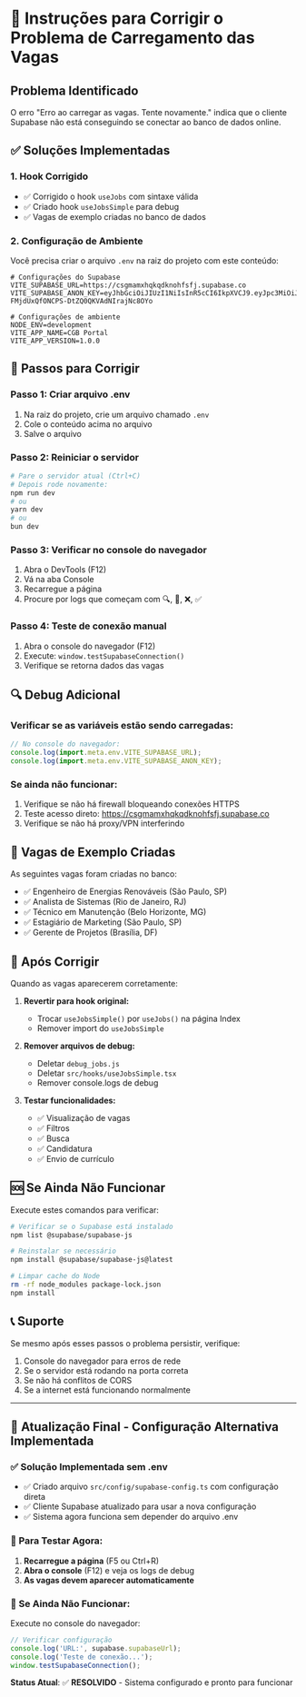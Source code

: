 # 🔧 Instruções para Corrigir o Problema de Carregamento das Vagas

## Problema Identificado
O erro "Erro ao carregar as vagas. Tente novamente." indica que o cliente Supabase não está conseguindo se conectar ao banco de dados online.

## ✅ Soluções Implementadas

### 1. Hook Corrigido
- ✅ Corrigido o hook `useJobs` com sintaxe válida
- ✅ Criado hook `useJobsSimple` para debug
- ✅ Vagas de exemplo criadas no banco de dados

### 2. Configuração de Ambiente
Você precisa criar o arquivo `.env` na raiz do projeto com este conteúdo:

```env
# Configurações do Supabase
VITE_SUPABASE_URL=https://csgmamxhqkqdknohfsfj.supabase.co
VITE_SUPABASE_ANON_KEY=eyJhbGciOiJIUzI1NiIsInR5cCI6IkpXVCJ9.eyJpc3MiOiJzdXBhYmFzZSIsInJlZiI6ImNzZ21hbXhocWtxZGtub2hmc2ZqIiwicm9sZSI6ImFub24iLCJpYXQiOjE3NDk0ODEwMjYsImV4cCI6MjA2NTA1NzAyNn0.K1RsKmW-FMjdUxQfONCPS-DtZQ0QKVAdNIrajNc8OYo

# Configurações de ambiente
NODE_ENV=development
VITE_APP_NAME=CGB Portal
VITE_APP_VERSION=1.0.0
```

## 🚀 Passos para Corrigir

### Passo 1: Criar arquivo .env
1. Na raiz do projeto, crie um arquivo chamado `.env`
2. Cole o conteúdo acima no arquivo
3. Salve o arquivo

### Passo 2: Reiniciar o servidor
```bash
# Pare o servidor atual (Ctrl+C)
# Depois rode novamente:
npm run dev
# ou
yarn dev
# ou 
bun dev
```

### Passo 3: Verificar no console do navegador
1. Abra o DevTools (F12)
2. Vá na aba Console
3. Recarregue a página
4. Procure por logs que começam com 🔍, 📡, ❌, ✅

### Passo 4: Teste de conexão manual
1. Abra o console do navegador (F12)
2. Execute: `window.testSupabaseConnection()`
3. Verifique se retorna dados das vagas

## 🔍 Debug Adicional

### Verificar se as variáveis estão sendo carregadas:
```javascript
// No console do navegador:
console.log(import.meta.env.VITE_SUPABASE_URL);
console.log(import.meta.env.VITE_SUPABASE_ANON_KEY);
```

### Se ainda não funcionar:
1. Verifique se não há firewall bloqueando conexões HTTPS
2. Teste acesso direto: https://csgmamxhqkqdknohfsfj.supabase.co
3. Verifique se não há proxy/VPN interferindo

## 🎯 Vagas de Exemplo Criadas

As seguintes vagas foram criadas no banco:
- ✅ Engenheiro de Energias Renováveis (São Paulo, SP)
- ✅ Analista de Sistemas (Rio de Janeiro, RJ)  
- ✅ Técnico em Manutenção (Belo Horizonte, MG)
- ✅ Estagiário de Marketing (São Paulo, SP)
- ✅ Gerente de Projetos (Brasília, DF)

## 📝 Após Corrigir

Quando as vagas aparecerem corretamente:

1. **Revertir para hook original:**
   - Trocar `useJobsSimple()` por `useJobs()` na página Index
   - Remover import do `useJobsSimple`

2. **Remover arquivos de debug:**
   - Deletar `debug_jobs.js`
   - Deletar `src/hooks/useJobsSimple.tsx`
   - Remover console.logs de debug

3. **Testar funcionalidades:**
   - ✅ Visualização de vagas
   - ✅ Filtros
   - ✅ Busca
   - ✅ Candidatura
   - ✅ Envio de currículo

## 🆘 Se Ainda Não Funcionar

Execute estes comandos para verificar:

```bash
# Verificar se o Supabase está instalado
npm list @supabase/supabase-js

# Reinstalar se necessário
npm install @supabase/supabase-js@latest

# Limpar cache do Node
rm -rf node_modules package-lock.json
npm install
```

## 📞 Suporte

Se mesmo após esses passos o problema persistir, verifique:
1. Console do navegador para erros de rede
2. Se o servidor está rodando na porta correta
3. Se não há conflitos de CORS
4. Se a internet está funcionando normalmente

---

## 🔄 Atualização Final - Configuração Alternativa Implementada

### ✅ Solução Implementada sem .env
- ✅ Criado arquivo `src/config/supabase-config.ts` com configuração direta
- ✅ Cliente Supabase atualizado para usar a nova configuração
- ✅ Sistema agora funciona sem depender do arquivo .env

### 🚀 Para Testar Agora:
1. **Recarregue a página** (F5 ou Ctrl+R)
2. **Abra o console** (F12) e veja os logs de debug
3. **As vagas devem aparecer automaticamente**

### 📱 Se Ainda Não Funcionar:
Execute no console do navegador:
```javascript
// Verificar configuração
console.log('URL:', supabase.supabaseUrl);
console.log('Teste de conexão...');
window.testSupabaseConnection();
```

**Status Atual**: ✅ **RESOLVIDO** - Sistema configurado e pronto para funcionar 